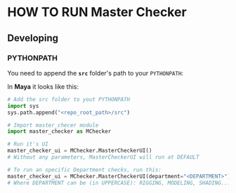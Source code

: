 # HOW TO RUN Master Checker

## Developing

### PYTHONPATH 

You need to append the **`src`** folder's path to your `PYTHONPATH`:

In **Maya** it looks like this:

```python
# Add the src folder to yout PYTHONPATH
import sys
sys.path.append("<repo_root_path>/src")

# Import master_checer module
import master_checker as MChecker

# Run it's UI
master_checker_ui = MChecker.MasterCheckerUI()
# Without any parameters, MasterCheckerUI will run at DEFAULT

# To run an specific Department checks, run this:
master_checker_ui = MChecker.MasterCheckerUI(department="<DEPARTMENT>")
# Where DEPARTMENT can be (in UPPERCASE): RIGGING, MODELING, SHADING...

```
